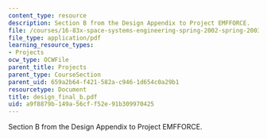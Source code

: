 ```yaml
---
content_type: resource
description: Section B from the Design Appendix to Project EMFFORCE.
file: /courses/16-83x-space-systems-engineering-spring-2002-spring-2003/a9f8879b149a56cff52e91b309970425_design_final_b.pdf
file_type: application/pdf
learning_resource_types:
- Projects
ocw_type: OCWFile
parent_title: Projects
parent_type: CourseSection
parent_uid: 659a2b64-f421-582a-c946-1d654c0a29b1
resourcetype: Document
title: design_final_b.pdf
uid: a9f8879b-149a-56cf-f52e-91b309970425
---
```

Section B from the Design Appendix to Project EMFFORCE.

